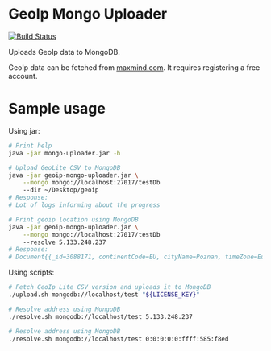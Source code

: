 # GeoIp Mongo Uploader

[![Build Status](https://travis-ci.com/coditory/geoip-mongo-uploader.svg?branch=master)](https://travis-ci.com/coditory/geoip-mongo-uploader)

Uploads GeoIp data to MongoDB.

GeoIp data can be fetched from [maxmind.com](https://www.maxmind.com/).
It requires registering a free account.

# Sample usage

Using jar:
```sh
# Print help
java -jar mongo-uploader.jar -h

# Upload GeoLite CSV to MongoDB
java -jar geoip-mongo-uploader.jar \
    --mongo mongo://localhost:27017/testDb
    --dir ~/Desktop/geoip
# Response:
# Lot of logs informing about the progress

# Print geoip location using MongoDB
java -jar geoip-mongo-uploader.jar \
    --mongo mongo://localhost:27017/testDb
    --resolve 5.133.248.237
# Response:
# Document{{_id=3088171, continentCode=EU, cityName=Poznan, timeZone=Europe/Warsaw, countryIsoCode=PL}}
```

Using scripts:
```sh
# Fetch GeoIp Lite CSV version and uploads it to MongoDB 
./upload.sh mongodb://localhost/test "${LICENSE_KEY}"

# Resolve address using MongoDB 
./resolve.sh mongodb://localhost/test 5.133.248.237

# Resolve address using MongoDB 
./resolve.sh mongodb://localhost/test 0:0:0:0:0:ffff:585:f8ed
```
